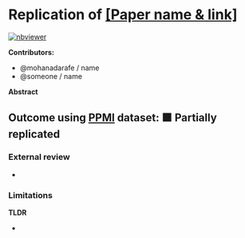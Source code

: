 # Replication of [[Paper name & link]](https://github.com/LivingPark-MRI)

[![nbviewer](https://img.shields.io/badge/view%20on-nbviewer-brightgreen.svg)](https://nbviewer.org/github/LivingPark-MRI/<JUPYTER_NOTEBOOK_BLOB_PATH>)

**Contributors:** 
- @mohanadarafe / name
- @someone / name

**Abstract**

>

## Outcome using [PPMI](https://www.ppmi-info.org/) dataset: 🟧 Partially replicated

### External review

- >

### Limitations

**TLDR**

-
